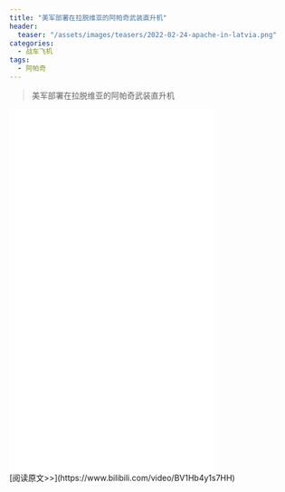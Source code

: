 ```yaml
---
title: "美军部署在拉脱维亚的阿帕奇武装直升机"
header:
  teaser: "/assets/images/teasers/2022-02-24-apache-in-latvia.png"
categories:
  - 战车飞机
tags:
  - 阿帕奇
---
```


>美军部署在拉脱维亚的阿帕奇武装直升机

<iframe width="360px" height="640px" src="//player.bilibili.com/player.html?aid=637210992&bvid=BV1Hb4y1s7HH&cid=548588301&page=1" scrolling="no" border="0" frameborder="no" framespacing="0" allowfullscreen="true"> </iframe>
<br/>
[阅读原文>>](https://www.bilibili.com/video/BV1Hb4y1s7HH)
